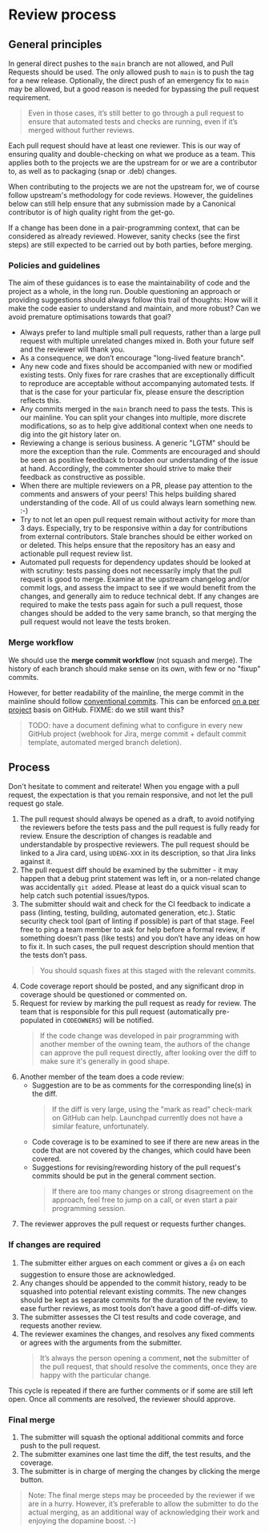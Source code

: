 # Review process

## General principles

In general direct pushes to the `main` branch are not allowed, and Pull Requests should be used. The only allowed push to `main` is to push the tag for a new release. Optionally, the direct push of an emergency fix to `main` may be allowed, but a good reason is needed for bypassing the pull request requirement.

> Even in those cases, it’s still better to go through a pull request to ensure that automated tests and checks are running, even if it’s merged without further reviews.

Each pull request should have at least one reviewer. This is our way of ensuring quality and double-checking on what we produce as a team. This applies both to the projects we are the upstream for or we are a contributor to, as well as to packaging (snap or .deb) changes.

When contributing to the projects we are not the upstream for, we of course follow upstream's methodology for code reviews. However, the guidelines below can still help ensure that any submission made by a Canonical contributor is of high quality right from the get-go.

If a change has been done in a pair-programming context, that can be considered as already reviewed. However, sanity checks (see the first steps) are still expected to be carried out by both parties, before merging.

### Policies and guidelines

The aim of these guidances is to ease the maintainability of code and the project as a whole, in the long run. Double questioning an approach or providing suggestions should always follow this trail of thoughts: How will it make the code easier to understand and maintain, and more robust? Can we avoid premature optimisations towards that goal?

* Always prefer to land multiple small pull requests, rather than a large pull request with multiple unrelated changes mixed in. Both your future self and the reviewer will thank you.
* As a consequence, we don’t encourage "long-lived feature branch".
* Any new code and fixes should be accompanied with new or modified existing tests. Only fixes for rare crashes that are exceptionally difficult to reproduce are acceptable without accompanying automated tests. If that is the case for your particular fix, please ensure the description reflects this.
* Any commits merged in the `main` branch need to pass the tests. This is our mainline. You can split your changes into multiple, more discrete modifications, so as to help give additional context when one needs to dig into the git history later on.
* Reviewing a change is serious business. A generic "LGTM" should be more the exception than the rule. Comments are encouraged and should be seen as positive feedback to broaden our understanding of the issue at hand. Accordingly, the commenter should strive to make their feedback as constructive as possible.
* When there are multiple reviewers on a PR, please pay attention to the comments and answers of your peers! This helps building shared understanding of the code. All of us could always learn something new. :-)
* Try to not let an open pull request remain without activity for more than 3 days. Especially, try to be responsive within a day for contributions from external contributors. Stale branches should be either worked on or deleted. This helps ensure that the repository has an easy and actionable pull request review list.
* Automated pull requests for dependency updates should be looked at with scrutiny: tests passing does not necessarily imply that the pull request is good to merge. Examine at the upstream changelog and/or commit logs, and assess the impact to see if we would benefit from the changes, and generally aim to reduce technical debt. If any changes are required to make the tests pass again for such a pull request, those changes should be added to the very same branch, so that merging the pull request would not leave the tests broken.

### Merge workflow

We should use the **merge commit workflow** (not squash and merge). The history of each branch should make sense on its own, with few or no "fixup" commits.

However, for better readability of the mainline, the merge commit in the mainline should follow [conventional commits][convcommits]. This can be enforced [on a per project][gh-docs-merge-commit] basis on GitHub. FIXME: do we still want this?

> TODO: have a document defining what to configure in every new GitHub project (webhook for Jira, merge commit + default commit template, automated merged branch deletion).

## Process

Don't hesitate to comment and reiterate! When you engage with a pull request, the expectation is that you remain responsive, and not let the pull request go stale.

1. The pull request should always be opened as a draft, to avoid notifying the reviewers before the tests pass and the pull request is fully ready for review. Ensure the description of changes is readable and understandable by prospective reviewers. The pull request should be linked to a Jira card, using `UDENG-XXX` in its description, so that Jira links against it.
1. The pull request diff should be examined by the submitter - it may happen that a debug print statement was left in, or a non-related change was accidentally `git add`ed. Please at least do a quick visual scan to help catch such potential issues/typos.
1. The submitter should wait and check for the CI feedback to indicate a pass (linting, testing, building, automated generation, etc.). Static security check tool (part of linting if possible) is part of that stage. Feel free to ping a team member to ask for help before a formal review, if something doesn’t pass (like tests) and you don’t have any ideas on how to fix it. In such cases, the pull request description should mention that the tests don’t pass.
   > You should squash fixes at this staged with the relevant commits.
1. Code coverage report should be posted, and any significant drop in coverage should be questioned or commented on.
1. Request for review by marking the pull request as ready for review. The team that is responsible for this pull request (automatically pre-populated in `CODEOWNERS`) will be notified.
   > If the code change was developed in pair programming with another member of the owning team, the authors of the change can approve the pull request directly, after looking over the diff to make sure it's generally in good shape.
1. Another member of the team does a code review:
   * Suggestion are to be as comments for the corresponding line(s) in the diff.
     > If the diff is very large, using the "mark as read" check-mark on GitHub can help. Launchpad currently does not have a similar feature, unfortunately.
   * Code coverage is to be examined to see if there are new areas in the code that are not covered by the changes, which could have been covered.
   * Suggestions for revising/rewording history of the pull request's commits should be put in the general comment section.
     > If there are too many changes or strong disagreement on the approach, feel free to jump on a call, or even start a pair programming session.
1. The reviewer approves the pull request or requests further changes.

### If changes are required

1. The submitter either argues on each comment or gives a 👍 on each suggestion to ensure those are acknowledged.
1. Any changes should be appended to the commit history, ready to be squashed into potential relevant existing commits. The new changes should be kept as separate commits for the duration of the review, to ease further reviews, as most tools don’t have a good diff-of-diffs view.
1. The submitter assesses the CI test results and code coverage, and requests another review.
1. The reviewer examines the changes, and resolves any fixed comments or agrees with the arguments from the submitter.
   > It’s always the person opening a comment, **not** the submitter of the pull request, that should resolve the comments, once they are happy with the particular change.

This cycle is repeated if there are further comments or if some are still left open. Once all comments are resolved, the reviewer should approve.

### Final merge

1. The submitter will squash the optional additional commits and force push to the pull request.
1. The submitter examines one last time the diff, the test results, and the coverage.
1. The submitter is in charge of merging the changes by clicking the merge button.

> Note: The final merge steps may be proceeded by the reviewer if we are in a hurry. However, it’s preferable to allow the submitter to do the actual merging, as an additional way of acknowledging their work and enjoying the dopamine boost. :-)

[convcommits]: https://www.conventionalcommits.org/en/v1.0.0/
[gh-docs-merge-commit]: https://docs.github.com/en/repositories/configuring-branches-and-merges-in-your-repository/configuring-pull-request-merges/configuring-commit-merging-for-pull-requests
